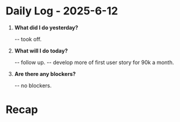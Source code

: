 # Daily Log - 2025-6-12

1. **What did I do yesterday?**

   -- took off.

2. **What will I do today?**
   
   -- follow up.
   -- develop more of first user story for 90k a month.

3. **Are there any blockers?**

   -- no blockers.

# Recap

<!--
   git add .; git commit -m "daily stand-up"; git push;
   git add .; git commit -m "daily close"; git push;
-->